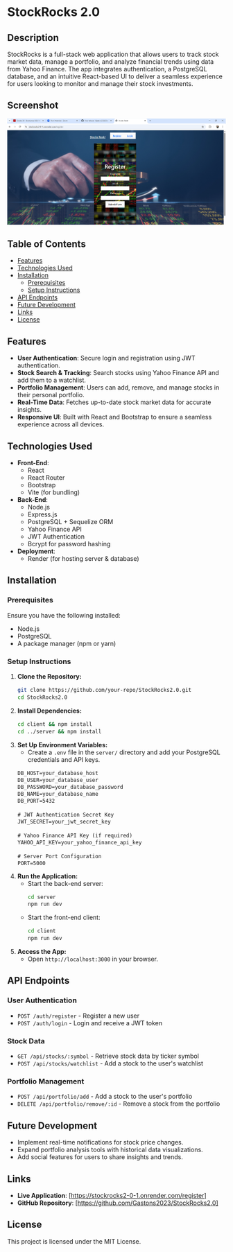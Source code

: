 # StockRocks 2.0

## Description
StockRocks is a full-stack web application that allows users to track stock market data, manage a portfolio, and analyze financial trends using data from Yahoo Finance. The app integrates authentication, a PostgreSQL database, and an intuitive React-based UI to deliver a seamless experience for users looking to monitor and manage their stock investments.

## Screenshot
![alt text](./client/dist/assets/Screenshot%202025-03-13%20170731.png)

## Table of Contents
- [Features](#features)
- [Technologies Used](#technologies-used)
- [Installation](#installation)
  - [Prerequisites](#prerequisites)
  - [Setup Instructions](#setup-instructions)
- [API Endpoints](#api-endpoints)
- [Future Development](#future-development)
- [Links](#links)
- [License](#license)

## Features
- **User Authentication**: Secure login and registration using JWT authentication.
- **Stock Search & Tracking**: Search stocks using Yahoo Finance API and add them to a watchlist.
- **Portfolio Management**: Users can add, remove, and manage stocks in their personal portfolio.
- **Real-Time Data**: Fetches up-to-date stock market data for accurate insights.
- **Responsive UI**: Built with React and Bootstrap to ensure a seamless experience across all devices.

## Technologies Used
- **Front-End**:
  - React
  - React Router
  - Bootstrap
  - Vite (for bundling)
- **Back-End**:
  - Node.js
  - Express.js
  - PostgreSQL + Sequelize ORM
  - Yahoo Finance API
  - JWT Authentication
  - Bcrypt for password hashing
- **Deployment**:
  - Render (for hosting server & database)

## Installation

### Prerequisites
Ensure you have the following installed:
- Node.js
- PostgreSQL
- A package manager (npm or yarn)

### Setup Instructions
1. **Clone the Repository:**
   ```bash
   git clone https://github.com/your-repo/StockRocks2.0.git
   cd StockRocks2.0
   ```
2. **Install Dependencies:**
   ```bash
   cd client && npm install
   cd ../server && npm install
   ```
3. **Set Up Environment Variables:**
   - Create a `.env` file in the `server/` directory and add your PostgreSQL credentials and API keys.
   ```properties
   DB_HOST=your_database_host
   DB_USER=your_database_user
   DB_PASSWORD=your_database_password
   DB_NAME=your_database_name
   DB_PORT=5432

   # JWT Authentication Secret Key
   JWT_SECRET=your_jwt_secret_key

   # Yahoo Finance API Key (if required)
   YAHOO_API_KEY=your_yahoo_finance_api_key

   # Server Port Configuration
   PORT=5000
   ```
4. **Run the Application:**
   - Start the back-end server:
     ```bash
     cd server
     npm run dev
     ```
   - Start the front-end client:
     ```bash
     cd client
     npm run dev
     ```
5. **Access the App:**
   - Open `http://localhost:3000` in your browser.

## API Endpoints
### User Authentication
- `POST /auth/register` - Register a new user
- `POST /auth/login` - Login and receive a JWT token

### Stock Data
- `GET /api/stocks/:symbol` - Retrieve stock data by ticker symbol
- `POST /api/stocks/watchlist` - Add a stock to the user's watchlist

### Portfolio Management
- `POST /api/portfolio/add` - Add a stock to the user's portfolio
- `DELETE /api/portfolio/remove/:id` - Remove a stock from the portfolio

## Future Development
- Implement real-time notifications for stock price changes.
- Expand portfolio analysis tools with historical data visualizations.
- Add social features for users to share insights and trends.

## Links
- **Live Application**: [https://stockrocks2-0-1.onrender.com/register]
- **GitHub Repository**: [https://github.com/Gastons2023/StockRocks2.0]

## License
This project is licensed under the MIT License.
